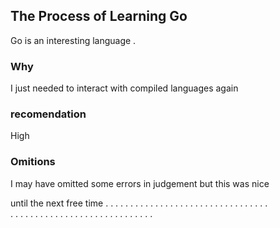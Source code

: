 ## The Process of Learning Go
Go is an interesting language .

### Why 
I just needed to interact with compiled languages again

### recomendation 
High

### Omitions
I may have omitted some errors in judgement but this was nice 

until the next free time 
        .          .  .
       .   .      .   .
        .   .    .   .
         .   .   .   .
          .    .     .   .   .
           .         .   .   .
            .        .   .   .
        .    .       .   . .  
      .   .   .      .   .    .
      .    .   .       .     .
       .     .  .           .
        .     . .          .
          .     .         .
            .            .
             .           .
             .           .
             .           
